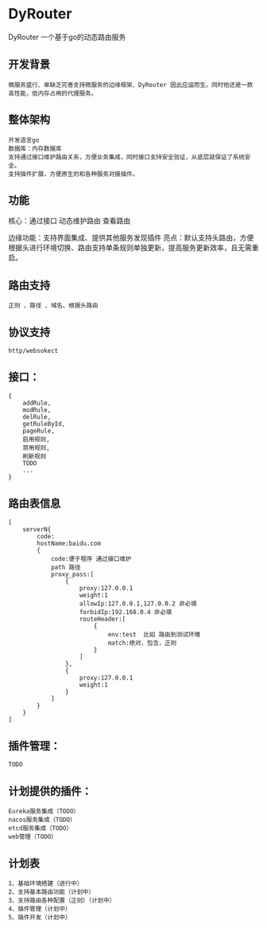 # DyRouter
DyRouter 一个基于go的动态路由服务

## 开发背景
    微服务盛行、单缺乏完善支持微服务的边缘框架、DyRouter 因此应运而生。同时他还是一款高性能，低内存占用的代理服务。
## 整体架构
    开发语言go 
    数据库：内存数据库
    支持通过接口维护路由关系，方便业务集成，同时接口支持安全验证，从底层就保证了系统安全。
    支持插件扩展，方便原生的和各种服务对接插件。

## 功能
 核心：通过接口 动态维护路由 查看路由
 
 边缘功能：支持界面集成、提供其他服务发现插件
 亮点：默认支持头路由，方便根据头进行环境切换、路由支持单条规则单独更新，提高服务更新效率，且无需重启。
 
## 路由支持 
    正则 、路径 、域名、根据头路由
## 协议支持
    http/websokect
    
## 接口：

```
{
	addRule,
	modRule,
	delRule,
	getRuleById,
	pageRule,
	启用规则,
	禁用规则,
	刷新规则
	TODO
	...
}
```



## 路由表信息
```
[
	serverN{
		code:
		hostName:baidu.com
		{
			code:便于程序 通过接口维护
			path 路径
			proxy_pass:[
				{
					proxy:127.0.0.1
					weight:1
					allowIp:127.0.0.1,127.0.0.2 非必填
					forbidIp:192.168.0.4 非必填
					routeHeader:[
						{
							env:test  比如 路由到测试环境
							match:绝对，包含，正则
						}
					]
				},
				{
					proxy:127.0.0.1
					weight:1
				}
			]
		}
	}
]
```
## 插件管理：
    TODO
## 计划提供的插件：
    Eureka服务集成（TODO）
	nacos服务集成（TODO）
	etcd服务集成（TODO）
	web管理（TODO）

## 计划表
    1、基础环境搭建（进行中）
    2、支持基本路由功能（计划中）
    3、支持路由各种配置（正则）（计划中）
    4、插件管理（计划中）
    5、插件开发（计划中）
